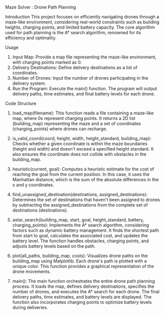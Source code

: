 Maze Solver : Drone Path Planning

Introduction
This project focuses on efficiently navigating drones through a maze-like environment, considering real-world constraints such as building heights, charging points, and limited battery capacity. The core algorithm used for path planning is the A* search algorithm, renowned for its efficiency and optimality.

Usage
1. Input Map: Provide a map file representing the maze-like environment, with charging points marked as 0.
2. Delivery Destinations: Define delivery destinations as a list of coordinates.
3. Number of Drones: Input the number of drones participating in the delivery system.
4. Run the Program: Execute the main() function. The program will output delivery paths, time estimates, and final battery levels for each drone.

Code Structure
1. load_map(filename): This function reads a file containing a maze-like map, where 0s represent charging points. It returns a 2D list (building_map) representing the maze and a set of coordinates (charging_points) where drones can recharge.

2. is_valid_coord(coord, height, width, height_standard, building_map): Checks whether a given coordinate is within the maze boundaries (height and width) and doesn't exceed a specified height standard. It also ensures the coordinate does not collide with obstacles in the building_map.

3. heuristic(current, goal): Computes a heuristic estimate for the cost of reaching the goal from the current position. In this case, it uses the Manhattan distance, which is the sum of the absolute differences in the x and y coordinates.

4. find_unassigned_destination(destinations, assigned_destinations): Determines the set of destinations that haven't been assigned to drones by subtracting the assigned_destinations from the complete set of destinations (destinations).

5. astar_search(building_map, start, goal, height_standard, battery, charging_points): Implements the A* search algorithm, considering factors such as dynamic battery management. It finds the shortest path from start to goal, calculates the associated cost, and updates the battery level. The function handles obstacles, charging points, and adjusts battery levels based on the path.

6. plot(all_paths, building_map, costs): Visualizes drone paths on the building_map using Matplotlib. Each drone's path is plotted with a unique color. This function provides a graphical representation of the drone movements.

7. main(): The main function orchestrates the entire drone path planning process. It loads the map, defines delivery destinations, specifies the number of drones, and executes the A* search for each drone. The final delivery paths, time estimates, and battery levels are displayed. The function also incorporates charging points to optimize battery levels during deliveries.
